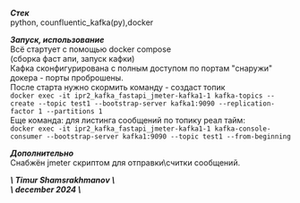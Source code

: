 **_Стек_**\
python, counfluentic_kafka(py),docker

**_Запуск, использование_**\
Всё стартует с помощью docker compose\
(сборка фаст апи, запуск кафки)\
Кафка сконфигурирована с полным доступом по портам "снаружи" докера - порты проброшены.\
После старта нужно скормить команду - создаст топик\
```docker exec -it ipr2_kafka_fastapi_jmeter-kafka1-1 kafka-topics --create --topic test1 --bootstrap-server kafka1:9090 --replication-factor 1 --partitions 1```\
Еще команда: для листинга сообщений по топику реал тайм:\
```docker exec -it ipr2_kafka_fastapi_jmeter-kafka1-1 kafka-console-consumer --bootstrap-server kafka1:9090 --topic test1 --from-beginning```

**_Дополнительно_**\
Снабжён jmeter скриптом для отправки\считки сообщений.


**_\\ Timur Shamsrakhmanov \\_** \
**_\\ december 2024  \\_**